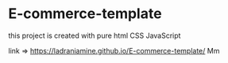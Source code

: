 # E-commerce-template
this project is created with pure html CSS JavaScript 

link =>  https://ladraniamine.github.io/E-commerce-template/
Mm
